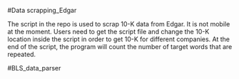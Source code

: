 #Data scrapping_Edgar

The script in the repo is used to scrap 10-K data from Edgar. It is not mobile at the moment. Users need to get the script file and change the 10-K location inside the script in order to get 10-K for different companies. At the end of the script, the program will count the number of target words that are repeated.

#BLS_data_parser
